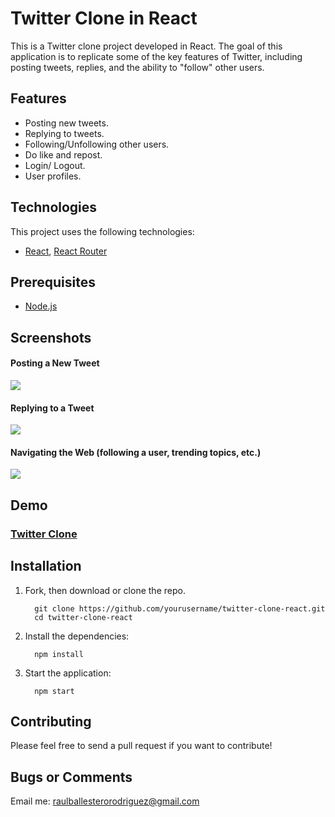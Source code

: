 # Twitter Clone in React

This is a Twitter clone project developed in React. The goal of this application is to replicate some of the key features of Twitter, including posting tweets, replies, and the ability to "follow" other users.

## Features

- Posting new tweets.
- Replying to tweets.
- Following/Unfollowing other users.
- Do like and repost.
- Login/ Logout.
- User profiles.

## Technologies
This project uses the following technologies:
  - [React](https://react.dev/), [React Router](https://reacttraining.com/react-router)

## Prerequisites
  - [Node.js](https://nodejs.org)

## Screenshots

#### Posting a New Tweet
![](https://cdn.discordapp.com/attachments/1151495726656929823/1161612693594189834/newpost.gif?ex=6538ef1f&is=65267a1f&hm=6d1a68df967ffca34d0d3118a8c88211d1833bc3a9111da7bbcb300eae35a398&)

#### Replying to a Tweet
![](https://cdn.discordapp.com/attachments/1151495726656929823/1161612698203729932/newreply.gif?ex=6538ef20&is=65267a20&hm=c5db0c13aaa30af4a7c524d9355743fe213d5c92a4b15611a2a205e8e025d66f&)

#### Navigating the Web (following a user, trending topics, etc.)
![](https://cdn.discordapp.com/attachments/1151495726656929823/1161612693992636507/videotywi.gif?ex=6538ef1f&is=65267a1f&hm=394ae5b6b26535d27b6d94ced7dd7549444711e4369b95d49146a0e239b85705&)

## Demo
### [Twitter Clone](https://twitter-clone-raulbalrod.netlify.app/)

## Installation

1. Fork, then download or clone the repo.
     
         git clone https://github.com/yourusername/twitter-clone-react.git
         cd twitter-clone-react

2. Install the dependencies:
     
         npm install

3. Start the application:
     
         npm start

## Contributing

Please feel free to send a pull request if you want to contribute!

## Bugs or Comments
Email me: [raulballesterorodriguez@gmail.com](mailto:raulballesterorodriguez@gmail.com)
